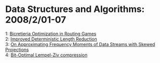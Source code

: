 # Data Structures and Algorithms: 2008/2/01-07  
1: [Bicretieria Optimization in Routing Games](https://doi.org/10.48550/arXiv.0801.4851)  
2: [Improved Deterministic Length Reduction](https://doi.org/10.48550/arXiv.0802.0017)  
3: [On Approximating Frequency Moments of Data Streams with Skewed  Projections](https://doi.org/10.48550/arXiv.0802.0802)  
4: [Bit-Optimal Lempel-Ziv compression](https://doi.org/10.48550/arXiv.0802.0835)  